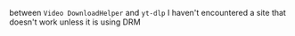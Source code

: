 between `Video DownloadHelper` and `yt-dlp` I haven't encountered a site that doesn't work unless it is using DRM
